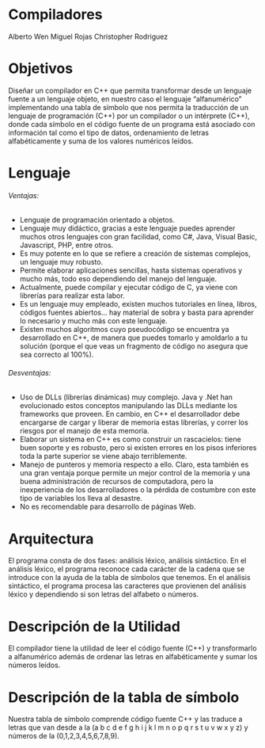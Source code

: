 # Compiladores
Alberto Wen
Miguel Rojas 
Christopher Rodriguez


# Objetivos
Diseñar un compilador en C++ que permita transformar desde un lenguaje fuente a un lenguaje objeto, en nuestro caso el lenguaje “alfanumérico” implementando una tabla de símbolo que nos permita la traducción de un lenguaje de programación (C++) por un compilador o un intérprete (C++), donde cada símbolo en el código fuente de un programa está asociado con información tal como el tipo de datos, ordenamiento de letras alfabéticamente y suma de los valores numéricos leídos.


# Lenguaje
###### Ventajas:

- Lenguaje de programación orientado a objetos. 
- Lenguaje muy didáctico, gracias a este lenguaje puedes aprender muchos otros lenguajes con gran facilidad, como C#, Java, Visual Basic, Javascript, PHP, entre otros. 
- Es muy potente en lo que se refiere a creación de sistemas complejos, un lenguaje muy robusto. 
- Permite elaborar aplicaciones sencillas, hasta sistemas operativos y mucho más, todo eso dependiendo del manejo del lenguaje. 
- Actualmente, puede compilar y ejecutar código de C, ya viene con librerías para realizar esta labor. 
- Es un lenguaje muy empleado, existen muchos tutoriales en línea, libros, códigos fuentes abiertos... hay material de sobra y basta para aprender lo necesario y mucho más con este lenguaje. 
- Existen muchos algoritmos cuyo pseudocódigo se encuentra ya desarrollado en C++, de manera que puedes tomarlo y amoldarlo a tu solución (porque el que veas un fragmento de código no asegura que sea correcto al 100%). 




###### Desventajas: 

- Uso de DLLs (librerías dinámicas) muy complejo. Java y .Net han evolucionado estos conceptos manipulando las DLLs mediante los frameworks que proveen. En cambio, en C++ el desarrollador debe encargarse de cargar y liberar de memoria estas librerías, y correr los riesgos por el manejo de esta memoria. 
- Elaborar un sistema en C++ es como construir un rascacielos: tiene buen soporte y es robusto, pero si existen errores en los pisos inferiores toda la parte superior se viene abajo terriblemente. 
- Manejo de punteros y memoria respecto a ello. Claro, esta también es una gran ventaja porque permite un mejor control de la memoria y una buena administración de recursos de computadora, pero la inexperiencia de los desarrolladores o la pérdida de costumbre con este tipo de variables  los lleva al desastre. 
- No es recomendable para desarrollo de páginas Web.

# Arquitectura
El programa consta de dos fases: análisis léxico, análisis sintáctico.
En el análisis léxico, el programa reconoce cada carácter de la cadena que se introduce con la ayuda de la tabla de símbolos que tenemos.
En el análisis sintáctico, el programa procesa las caracteres que provienen del análisis léxico y dependiendo si son letras del alfabeto o números.






# Descripción de la Utilidad
El compilador tiene la utilidad de leer el código fuente (C++) y transformarlo a alfanumérico además  de ordenar las letras en alfabéticamente y sumar los números leídos.

# Descripción de la tabla de símbolo
Nuestra tabla de símbolo comprende código fuente C++  y las traduce a letras que van desde a la 
(a b c d e f g h i j k l m n o p q r s t u v w x y z) y números de la  (0,1,2,3,4,5,6,7,8,9).









    
